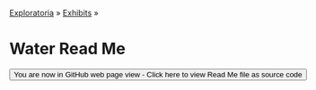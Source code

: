 [Exploratoria]( http://exploratoria.github.io ) &raquo; [Exhibits]( http://exploratoria.github.io/exhibits/ ) &raquo;

Water Read Me
====

<span style="display: none"> [You are now in GitHub source code view - Click here to view Read Me file as a web page]( http://exploratoria.github.io/exhibits/water/index.html 'View file as a web page' ) </span>
<input type=button value="You are now in GitHub web page view - Click here to view Read Me file as source code" onclick="window.location.href='https://github.com/exploratoria/exploratoria.github.io/tree/master/exhibits/water/'" />


